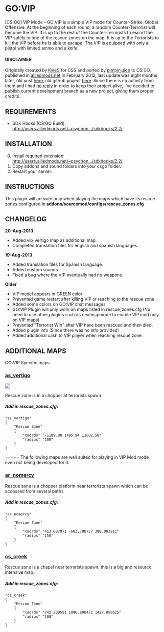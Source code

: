 GO:VIP
=====

 [CS:GO] VIP Mode - GO:VIP is a simple VIP mode for Counter-Strike: Global Offensive. At the beginning of each round, a random Counter-Terrorist will become the VIP. It is up to the rest of the Counter-Terrorists to escort the VIP safely to one of the rescue zones on the map. It is up to the Terrorists to kill the VIP before he is able to escape. The VIP is equipped with only a pistol with limited ammo and a knife.

#### DISCLAIMER
Originally created by <a href="https://github.com/KyleSanderson">KyleS</a> for CSS and ported by <a href="https://github.com/AnthonyIacono">pimpinjuice</a> to CS:GO, published in <a href="http://alliedmods.net">alliedmods.net</a> in February 2012, last update was eight months later, old post <a href="http://forums.alliedmods.net/showthread.php?t=188953">here</a>, old github project <a href="https://github.com/AnthonyIacono/GOVIP">here</a>.
Since there is no activity from them and I had <a href="https://github.com/AnthonyIacono/GOVIP/issues/1">no reply</a> in order to keep their project alive, I've decided to publish current development branch as a new project, giving them proper credits.
 
## REQUIREMENTS
* SDK Hooks (CS:GO Build): http://users.alliedmods.net/~psychon.../sdkhooks/2.2/

## INSTALLATION
0. Install required extension: http://users.alliedmods.net/~psychon.../sdkhooks/2.2/
1. Copy addons and sound folders into your csgo folder.
2. Restart your server.

## INSTRUCTIONS
This plugin will activate only when playing the maps which have its rescue zones configured in **addons/sourcemod/configs/rescue_zones.cfg**

## CHANGELOG
**20-Aug-2013**
* Added vip_vertigo map as additional map.
* Completed translation files for english and spanish languages.

**19-Aug-2013**
* Added translation files for Spanish language.
* Added custom sounds.
* Fixed a bug where the VIP eventually had no weapons.

**Older**
* VIP model appears in GREEN color
* Prevented game restart after killing VIP or reaching to the rescue zone
* Added some colors on GO:VIP chat messages
* GO:VIP Plugin will only work on maps listed in rescue_zones.cfg (No need to use other plugins such as nextmapmode to enable VIP mod only on VIP maps)
* Prevented "Terrorist Win" after VIP have been rescued and then died.
* Added plugin info (Since there was no info provided)
* Added additional cash to VIP player when reaching rescue zone.

## ADDITIONAL MAPS
GO:VIP Specific maps:
### <a href="http://csgo.gamebanana.com/maps/175986">as_vertigo</a>
[![](http://csgo.gamebanana.com/maps/embeddables/175986?type=small)](http://csgo.gamebanana.com/maps/175986)

Rescue zone is in a chopper at terrorists spawn.
##### Add in rescue_zones.cfg:

    "as_vertigo"
    {
    	"Rescue Zone"
    	{
    		"coords" "-1189.88 1495.94 11602.58"
    		"radius" "100"
    	}
    }

=====
The following maps are well suited for playing in VIP Mod mode even not being developed for it.

### <a href="http://csgo.gamebanana.com/maps/169201">ar_nomercy</a>
Rescue zone is a chopper platform near terrorists spawn which can be accessed from several paths
##### Add in rescue_zones.cfg:

    "ar_nomercy"
    {
        "Rescue Zone"
        {
            "coords" "413.607971 -603.788757 380.093811"
            "radius" "150"
        }
    }

### <a href="http://csgo.gamebanana.com/maps/171236">cs_creek</a>
Rescue zone is a chapel near terrorists spawn, this is a big and resource intensive map.
##### Add in rescue_zones.cfg:

    "cs_creek"
    {
    	"Rescue Zone"
    	{
    		"coords" "742.230591 1096.808472 1427.890625"
    		"radius" "100"
    	}
    }

